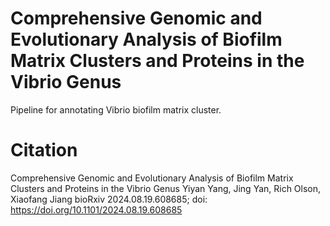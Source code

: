 # Comprehensive Genomic and Evolutionary Analysis of Biofilm Matrix Clusters and Proteins in the Vibrio Genus
Pipeline for annotating Vibrio biofilm matrix cluster.


# Citation
Comprehensive Genomic and Evolutionary Analysis of Biofilm Matrix Clusters and Proteins in the Vibrio Genus
Yiyan Yang, Jing Yan, Rich Olson, Xiaofang Jiang
bioRxiv 2024.08.19.608685; doi: https://doi.org/10.1101/2024.08.19.608685
